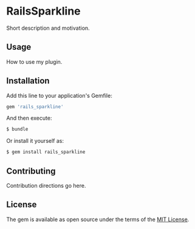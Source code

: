 # RailsSparkline
Short description and motivation.

## Usage
How to use my plugin.

## Installation
Add this line to your application's Gemfile:

```ruby
gem 'rails_sparkline'
```

And then execute:
```bash
$ bundle
```

Or install it yourself as:
```bash
$ gem install rails_sparkline
```

## Contributing
Contribution directions go here.

## License
The gem is available as open source under the terms of the [MIT License](https://opensource.org/licenses/MIT).
